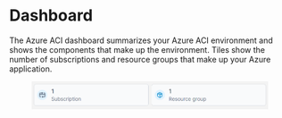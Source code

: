 # Dashboard

The Azure ACI dashboard summarizes your Azure ACI environment and shows the components that make up the environment. Tiles show the number of subscriptions and resource groups that make up your Azure application.

<figure><img src="../../.gitbook/assets/2.15-aci-dashboard.png" alt=""><figcaption></figcaption></figure>
